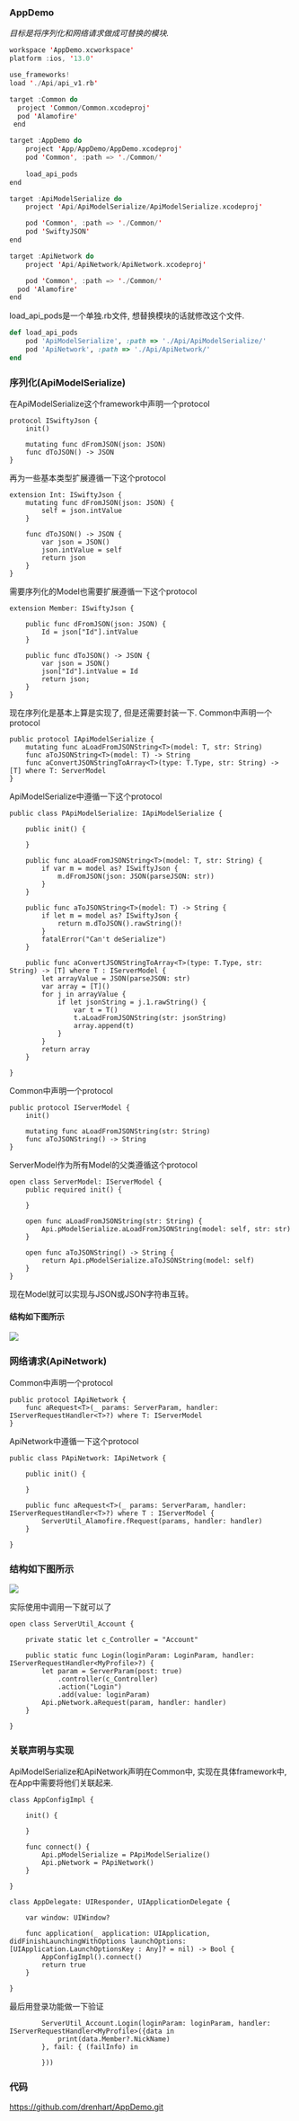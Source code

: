 ### AppDemo
*目标是将序列化和网络请求做成可替换的模块.*

```swift
workspace 'AppDemo.xcworkspace'
platform :ios, '13.0'

use_frameworks!
load './Api/api_v1.rb'

target :Common do
  project 'Common/Common.xcodeproj'
  pod 'Alamofire'
 end

target :AppDemo do
	project 'App/AppDemo/AppDemo.xcodeproj'
	pod 'Common', :path => './Common/'
	
	load_api_pods
end

target :ApiModelSerialize do
  	project 'Api/ApiModelSerialize/ApiModelSerialize.xcodeproj'

  	pod 'Common', :path => './Common/'
  	pod 'SwiftyJSON'
end

target :ApiNetwork do
	project 'Api/ApiNetwork/ApiNetwork.xcodeproj'

	pod 'Common', :path => './Common/'
  pod 'Alamofire'
end
```
load_api_pods是一个单独.rb文件, 想替换模块的话就修改这个文件.
```ruby
def load_api_pods
	pod 'ApiModelSerialize', :path => './Api/ApiModelSerialize/'
	pod 'ApiNetwork', :path => './Api/ApiNetwork/'
end
```
### 序列化(ApiModelSerialize)
在ApiModelSerialize这个framework中声明一个protocol
```
protocol ISwiftyJson {
    init()
    
    mutating func dFromJSON(json: JSON)
    func dToJSON() -> JSON
}
```
再为一些基本类型扩展遵循一下这个protocol
```
extension Int: ISwiftyJson {
    mutating func dFromJSON(json: JSON) {
        self = json.intValue
    }
    
    func dToJSON() -> JSON {
        var json = JSON()
        json.intValue = self
        return json
    }
}
```
需要序列化的Model也需要扩展遵循一下这个protocol
```
extension Member: ISwiftyJson {
    
    public func dFromJSON(json: JSON) {
        Id = json["Id"].intValue
    }

    public func dToJSON() -> JSON {
        var json = JSON()
        json["Id"].intValue = Id
        return json;
    }
}
```
现在序列化是基本上算是实现了, 但是还需要封装一下.
Common中声明一个protocol

```
public protocol IApiModelSerialize {
    mutating func aLoadFromJSONString<T>(model: T, str: String)
    func aToJSONString<T>(model: T) -> String
    func aConvertJSONStringToArray<T>(type: T.Type, str: String) -> [T] where T: ServerModel
}
```
ApiModelSerialize中遵循一下这个protocol
```
public class PApiModelSerialize: IApiModelSerialize {

    public init() {
        
    }
    
    public func aLoadFromJSONString<T>(model: T, str: String) {
        if var m = model as? ISwiftyJson {
            m.dFromJSON(json: JSON(parseJSON: str))
        }
    }
    
    public func aToJSONString<T>(model: T) -> String {
        if let m = model as? ISwiftyJson {
            return m.dToJSON().rawString()!
        }
        fatalError("Can't deSerialize")
    }
    
    public func aConvertJSONStringToArray<T>(type: T.Type, str: String) -> [T] where T : IServerModel {
        let arrayValue = JSON(parseJSON: str)
        var array = [T]()
        for j in arrayValue {
            if let jsonString = j.1.rawString() {
                var t = T()
                t.aLoadFromJSONString(str: jsonString)
                array.append(t)
            }
        }
        return array
    }

}
```
Common中声明一个protocol
```
public protocol IServerModel {
    init()
    
    mutating func aLoadFromJSONString(str: String)
    func aToJSONString() -> String
}
```
ServerModel作为所有Model的父类遵循这个protocol
```
open class ServerModel: IServerModel {
    public required init() {
        
    }
    
    open func aLoadFromJSONString(str: String) {
        Api.pModelSerialize.aLoadFromJSONString(model: self, str: str)
    }
    
    open func aToJSONString() -> String {
        return Api.pModelSerialize.aToJSONString(model: self)
    }
}
```
现在Model就可以实现与JSON或JSON字符串互转。

#### 结构如下图所示

![](./pictures/AppDemo.png)

### 网络请求(ApiNetwork)
Common中声明一个protocol
```
public protocol IApiNetwork {
    func aRequest<T>(_ params: ServerParam, handler: IServerRequestHandler<T>?) where T: IServerModel
}
```
ApiNetwork中遵循一下这个protocol
```
public class PApiNetwork: IApiNetwork {

    public init() {
        
    }
    
    public func aRequest<T>(_ params: ServerParam, handler: IServerRequestHandler<T>?) where T : IServerModel {
        ServerUtil_Alamofire.fRequest(params, handler: handler)
    }

}
```
### 结构如下图所示

![](./pictures/AppDemo2.png)

实际使用中调用一下就可以了

```
open class ServerUtil_Account {

    private static let c_Controller = "Account"
    
    public static func Login(loginParam: LoginParam, handler: IServerRequestHandler<MyProfile>?) {
        let param = ServerParam(post: true)
            .controller(c_Controller)
            .action("Login")
            .add(value: loginParam)
        Api.pNetwork.aRequest(param, handler: handler)
    }

}
```
### 关联声明与实现
ApiModelSerialize和ApiNetwork声明在Common中, 实现在具体framework中, 在App中需要将他们关联起来.
```
class AppConfigImpl {

    init() {

    }
    
    func connect() {
        Api.pModelSerialize = PApiModelSerialize()
        Api.pNetwork = PApiNetwork()
    }

}
```
```
class AppDelegate: UIResponder, UIApplicationDelegate {
    
    var window: UIWindow?
    
    func application(_ application: UIApplication, didFinishLaunchingWithOptions launchOptions: [UIApplication.LaunchOptionsKey : Any]? = nil) -> Bool {
        AppConfigImpl().connect()
        return true
    }

}

```
最后用登录功能做一下验证
```
        ServerUtil_Account.Login(loginParam: loginParam, handler: IServerRequestHandler<MyProfile>({data in
            print(data.Member?.NickName)
        }, fail: { (failInfo) in
            
        }))
```
### 代码
https://github.com/drenhart/AppDemo.git